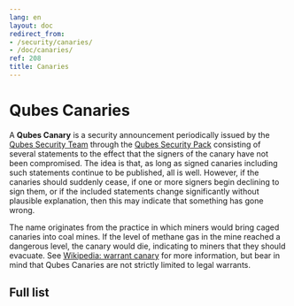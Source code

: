 ```yaml
---
lang: en
layout: doc
redirect_from:
- /security/canaries/
- /doc/canaries/
ref: 208
title: Canaries
---
```


# Qubes Canaries

A **Qubes Canary** is a security announcement periodically issued by the [Qubes Security Team](/security/#the-qubes-security-team) through the [Qubes Security Pack](/security/pack/) consisting of several statements to the effect that the signers of the canary have not been compromised.
The idea is that, as long as signed canaries including such statements continue to be published, all is well.
However, if the canaries should suddenly cease, if one or more signers begin declining to sign them, or if the included statements change significantly without plausible explanation, then this may indicate that something has gone wrong.

The name originates from the practice in which miners would bring caged canaries into coal mines.
If the level of methane gas in the mine reached a dangerous level, the canary would die, indicating to miners that they should evacuate.
See [Wikipedia: warrant canary](https://en.wikipedia.org/wiki/Warrant_canary) for more information, but bear in mind that Qubes Canaries are not strictly limited to legal warrants.

## Full list
